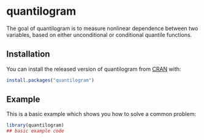 
# quantilogram

<!-- badges: start -->
<!-- badges: end -->

The goal of quantilogram is to measure nonlinear dependence between two variables, based on either unconditional or conditional quantile functions.

## Installation

You can install the released version of quantilogram from [CRAN](https://CRAN.R-project.org) with:

``` r
install.packages("quantilogram")
```

## Example

This is a basic example which shows you how to solve a common problem:

``` r
library(quantilogram)
## basic example code
```

